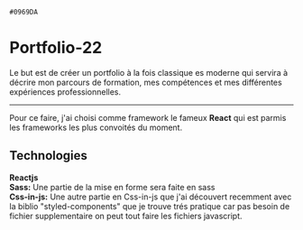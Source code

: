 `#0969DA`
# Portfolio-22

Le but est de créer un portfolio à la fois classique es moderne qui servira à décrire mon 
parcours de formation, mes compétences et mes différentes expériences professionnelles.
***
Pour ce faire, j'ai choisi comme framework le fameux **React** qui est parmis les frameworks 
les plus convoités du moment.

## Technologies
**Reactjs**  
__Sass:__ Une partie de la mise en forme sera faite en sass  
**Css-in-js:** Une autre partie en Css-in-js que j'ai découvert recemment avec la biblio "styled-components"
que je trouve trés pratique car pas besoin de fichier supplementaire on peut tout faire les fichiers
javascript.  




